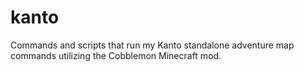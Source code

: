 # kanto
 Commands and scripts that run my Kanto standalone adventure map commands utilizing the Cobblemon Minecraft mod.
